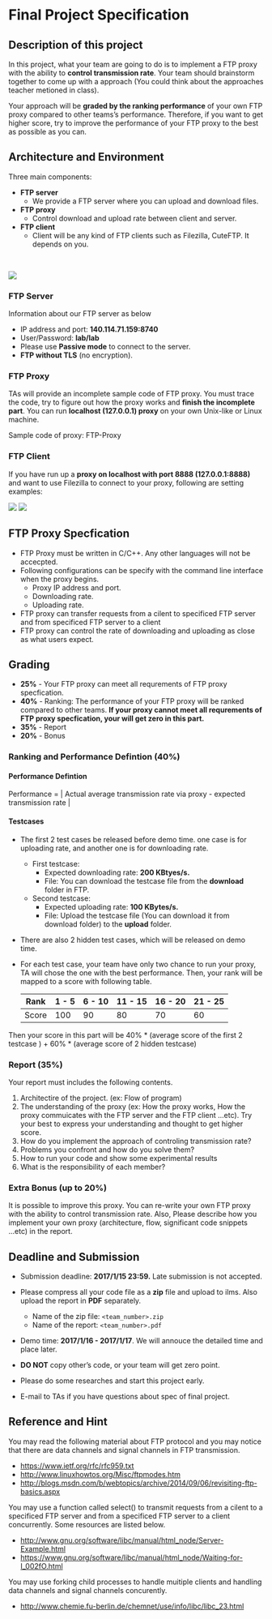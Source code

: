 # Final Project Specification
## Description of this project

In this project, what your team are going to do is to implement a FTP proxy with the ability to **control transmission rate**. Your team should brainstorm together to come up with a approach (You could think about the approaches teacher metioned in class).

Your approach will be **graded by the ranking performance** of your own FTP proxy compared to other teams’s performance. Therefore, if you want to get higher score, try to improve the performance of your FTP proxy to the best as possible as you can.


## Architecture and Environment
Three main components:
- **FTP server**
  - We provide a FTP server where you can upload and download files.
- **FTP proxy**
  - Control download and upload rate between client and server.
- **FTP client**
  - Client will be any kind of FTP clients such as Filezilla, CuteFTP. It depends on you.

<br>

![](https://raw.githubusercontent.com/HSNL-TAs/2016-ITCN-Final-Spec/master/img/ftp_proxy_scenario.png)

### FTP Server
Information about our FTP server as below
- IP address and port: **140.114.71.159:8740**
- User/Password: **lab/lab**
- Please use **Passive mode** to connect to the server.
- **FTP without TLS** (no encryption).


### FTP Proxy
TAs will provide an incomplete sample code of FTP proxy. You must trace the code, try to figure out how the proxy works and **finish the incomplete part**. You can run **localhost (127.0.0.1) proxy** on your own Unix-like or Linux machine.

Sample code of proxy: FTP-Proxy

### FTP Client
If you have run up a **proxy on localhost with port 8888 (127.0.0.1:8888)** and want to use Filezilla to connect to your proxy, following are setting examples:

![](https://raw.githubusercontent.com/HSNL-TAs/2016-ITCN-Final-Spec/master/img/ftp_setting.png)
![](https://raw.githubusercontent.com/HSNL-TAs/2016-ITCN-Final-Spec/master/img/pasv_mode.png)

## FTP Proxy Specfication
- FTP Proxy must be written in C/C++. Any other languages will not be accecpted.
- Following configurations can be specify with the command line interface when the proxy begins.
  - Proxy IP address and port.
  - Downloading rate.
  - Uploading rate.
- FTP proxy can transfer requests from a cilent to specificed FTP server and from specificed FTP server to a client
- FTP proxy can control the rate of downloading and uploading as close as what users expect.

## Grading
- **25%** -  Your FTP proxy can meet all requrements of  FTP proxy specfication.
- **40%** - Ranking: The performance of your FTP proxy will be ranked compared to other teams. **If your proxy cannot meet all requrements of FTP proxy specfication, your will get zero in this part.**
- **35%** - Report
- **20%** - Bonus

### Ranking and Performance Defintion (40%)

#### Performance Defintion

Performance = | Actual average transmission rate via proxy - expected transmission rate |

#### Testcases

- The first 2 test cases be released before demo time. one case is for uploading rate, and another one is for downloading rate.
  - First testcase:
    - Expected downloading rate: **200 KBtyes/s.**
    - File: You can download the testcase file from the **download** folder in FTP.
  - Second testcase:
    - Expected uploading rate: **100 KBytes/s.**
    - File: Upload the testcase file (You can download it from download folder) to the **upload** folder.

- There are also 2 hidden test cases, which will be released on demo time.

- For each test case, your team have only two chance to run your proxy, TA will chose the one with the best performance. Then, your rank will be mapped to a score with following table.

  |  Rank | 1 - 5 | 6 - 10| 11 - 15 | 16 - 20 | 21 - 25 |
  | ----- | ----- | ----- | ------- | ------- | ------- |
  | Score |  100  |  90   |  80     |  70     |  60     |

Then your score in this part will be
40% * (average score of the first 2 testcase ) + 60% * (average score of 2 hidden testcase)

### Report (35%)
Your report must includes the following contents.

1. Architectire of the project. (ex: Flow of program)
1. The understanding of the proxy (ex: How the proxy works, How the proxy commuicates with the FTP server and the FTP client ...etc). Try your best to express your understanding and thought to get higher score.
1. How do you implement the approach of controling transmission rate?
1. Problems you confront and how do you solve them?
1. How to run your code and show some experimental results
1. What is the responsibility of each member?

### Extra Bonus (up to 20%)
It is possible to improve this proxy. You can re-write your own FTP proxy with the ability to control transmission rate. Also, Please describe how you implement your own proxy (architecture, flow, significant code snippets ...etc) in the report.

## Deadline and Submission
- Submission deadline: **2017/1/15 23:59.** Late submission is not accepted.

- Please compress all your code file as a **zip** file and upload to ilms. Also upload the report in **PDF** separately.
  - Name of the zip file: `<team_number>.zip`
  - Name of the report: `<team_number>.pdf`

- Demo time: **2017/1/16 - 2017/1/17**. We will annouce the detailed time and place later.

- **DO NOT** copy other’s code, or your team will get zero point.
- Please do some researches and start this project early.
- E-mail to TAs if you have questions about spec of final project.

## Reference and Hint
You may read the following material about FTP protocol and you may notice that there are data channels and signal channels in FTP transmission.
- https://www.ietf.org/rfc/rfc959.txt
- http://www.linuxhowtos.org/Misc/ftpmodes.htm
- http://blogs.msdn.com/b/webtopics/archive/2014/09/06/revisiting-ftp-basics.aspx


You may use a function called select() to transmit requests from a cilent to a specificed FTP server and from a specificed FTP server to a client concurrently. Some resources are listed below.
- http://www.gnu.org/software/libc/manual/html_node/Server-Example.html
- https://www.gnu.org/software/libc/manual/html_node/Waiting-for-I_002fO.html


You may use forking child processes to handle muitiple clients and handling data channels and signal channels concurently.
- http://www.chemie.fu-berlin.de/chemnet/use/info/libc/libc_23.html
